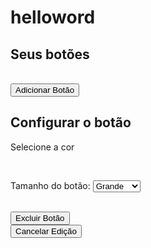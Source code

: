 # helloword
<body>
  <div id="main">
    <h2>Seus botões</h2>
    <div id="botoes"></div>
    <br />
    <button id="adicionar">Adicionar Botão</button>
    <br />
  </div>
  <div id="config">
    <h2>Configurar o botão</h2>
    <p>Selecione a cor</p>
    <div class="cor" id="azul"></div>
    <div class="cor" id="cinza"></div>
    <div class="cor" id="laranja"></div>
    <div class="cor" id="preto"></div>
    <div class="cor" id="roxo"></div>
    <div class="cor" id="verde"></div>
    <br />
    <p>
      Tamanho do botão:
      <select id="tamanho">
        <option value="209x48">Grande</option>
        <option value="164x37">Médio</option>
        <option value="94x52">Pequeno</option>
      </select>
    </p>
    <br />
    <button id="excluir">Excluir Botão</button>
    <br />
    <button id="cancelar">Cancelar Edição</button>
  </div>
</body>


